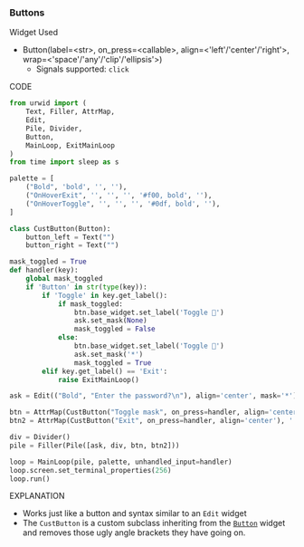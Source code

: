 ### Buttons

Widget Used
- Button(label=\<str>, on_press=\<callable>, align=\<'left'/'center'/'right'>, wrap=\<'space'/'any'/'clip'/'ellipsis'>)
	- Signals supported: `click`

CODE
```py
from urwid import (
    Text, Filler, AttrMap,
    Edit,
    Pile, Divider,
    Button,
    MainLoop, ExitMainLoop
)
from time import sleep as s

palette = [
    ("Bold", 'bold', '', ''),
    ("OnHoverExit", '', '', '', '#f00, bold', ''),
    ("OnHoverToggle", '', '', '', '#0df, bold', ''),
]

class CustButton(Button):
    button_left = Text("")
    button_right = Text("")

mask_toggled = True
def handler(key):
    global mask_toggled
    if 'Button' in str(type(key)):
        if 'Toggle' in key.get_label():
            if mask_toggled:
                btn.base_widget.set_label('Toggle 🙊')
                ask.set_mask(None)
                mask_toggled = False
            else:
                btn.base_widget.set_label('Toggle 🙈')
                ask.set_mask('*')
                mask_toggled = True
        elif key.get_label() == 'Exit':
            raise ExitMainLoop()

ask = Edit(("Bold", "Enter the password?\n"), align='center', mask='*')

btn = AttrMap(CustButton("Toggle mask", on_press=handler, align='center'), '', 'OnHoverToggle')
btn2 = AttrMap(CustButton("Exit", on_press=handler, align='center'), '', 'OnHoverExit')

div = Divider()
pile = Filler(Pile([ask, div, btn, btn2]))

loop = MainLoop(pile, palette, unhandled_input=handler)
loop.screen.set_terminal_properties(256)
loop.run()
```

EXPLANATION
- Works just like a button and syntax similar to an `Edit` widget
- The `CustButton` is a custom subclass inheriting from the [`Button`](https://urwid.org/reference/widget.html#urwid.Button) widget and removes those ugly angle brackets they have going on. 
